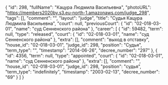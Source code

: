 {
    "id": 298,
    "fullName": "Кацура Людмила Васильевна",
    "photoURL": "https://members2020by.s3.eu-north-1.amazonaws.com/judge_298",
    "tags": [],
    "comment": "",
    "layout": "judge",
    "title": "Судья Кацура Людмила Васильевна",
    "court": null,
    "previousCourt": {
        "id": "02-018-03-01",
        "name": "суд Сенненского района"
    },
    "career": [
        {
            "id": 59482,
            "term": null,
            "type": "released",
            "court": {
                "id": "02-018-03-01",
                "name": "суд Сенненского района"
            },
            "extra": [],
            "comment": "выход в отставку",
            "house_id": "02-018-03-01",
            "judge_id": 298,
            "position": "Судья",
            "term_type": "",
            "timestamp": "2014-06-26",
            "decree_number": "297"
        },
        {
            "id": 4356,
            "term": null,
            "type": "appointed",
            "court": {
                "id": "02-018-03-01",
                "name": "суд Сенненского района"
            },
            "extra": [],
            "comment": "",
            "house_id": "02-018-03-01",
            "judge_id": 298,
            "position": "судья",
            "term_type": "indefinitely",
            "timestamp": "2003-02-13",
            "decree_number": "69"
        }
    ]
}